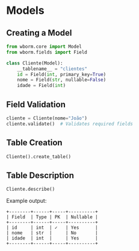 # Models

## Creating a Model

```python
from wborm.core import Model
from wborm.fields import Field

class Cliente(Model):
    __tablename__ = "clientes"
    id = Field(int, primary_key=True)
    nome = Field(str, nullable=False)
    idade = Field(int)
```

## Field Validation

```python
cliente = Cliente(nome="João")
cliente.validate()  # Validates required fields
```

## Table Creation

```python
Cliente().create_table()
```

## Table Description

```python
Cliente.describe()
```

Example output:

```
+--------+------+-----+----------+
| Field  | Type | PK  | Nullable |
+--------+------+-----+----------+
| id     | int  | ✓   | Yes      |
| nome   | str  |     | No       |
| idade  | int  |     | Yes      |
+--------+------+-----+----------+
```